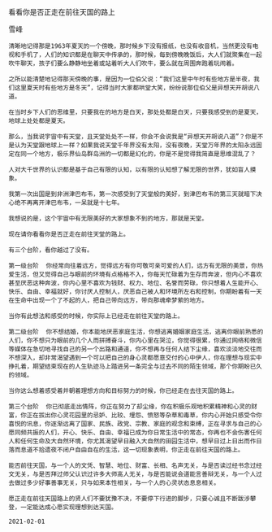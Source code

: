 看看你是否正走在前往天国的路上

雪峰


    清晰地记得那是1963年夏天的一个傍晚，那时候乡下没有报纸，也没有收音机，当然更没有电视和手机了，人们的知识都是在聊天中传承的，那时候，每到傍晚晚饭后，大人们就聚集在一起吹牛聊天，孩子们要么静静地坐着或站着听大人们吹牛，要么就在周围奔跑着玩闹着。

    之所以能清楚地记得那天傍晚的事，是因为一位伯父说：“我们这里中午时有些地方是半夜，我们这里夏天时有些地方是冬天”，记得当时大家都哄堂大笑，纷纷说那位伯父是异想天开胡说八道。

    在当时乡下人们的思维里，只要我在的地方是白天，那处处都是白天，只要我感受到的是夏天，地球上处处都是夏天。

    那么，当我说宇宙中有天堂，且天堂处处不一样，你会不会说我是“异想天开胡说八道”？你是不是认为天堂跟地球上一样？如果我说天堂千年界没有太阳，没有夜晚，天堂万年界的太阳永远固定在同一个地方，极乐界仙岛群岛洲的一切都是幻化的，你是不是觉得我简直是思维混乱了？

    人对大千世界的认识都是基于自己有限的认知，以有限的认知想了解无限的世界，犹如盲人摸象。

    我第一次出国是到非洲津巴布韦，第一次感受到了天堂般的美好，到津巴布韦的第三天就暗下决心绝不再离开津巴布韦，一呆就是十七年。

    我想说的是，这个宇宙中有无限美好的大家想象不到的地方，那就是天堂。

    现在请你看看你是否正走在前往天堂的路上。

    有三个台阶，看你越过了没有。

    第一级台阶  你经常向往着远方，觉得远方有你可敬可亲可爱的人们，远方有无限的美景，你热爱生活，但又觉得自己与眼前的环境有点格格不入，你每天忙碌着为生存而奔波，但内心不喜欢甚至厌恶这种奔波，你内心里不喜欢为钱财、权力、地位、名誉而劳碌，你只想着人生能开心、快乐、自由、幸福就好，你讨厌人控制人，厌恶自己被人和环境所左右和控制，你期盼着有一天在生命中出现一个了不起的人，把自己带向远方，带向那魂牵梦萦的地方。

    当你有此想法和感受的时候，你实际上已经走在前往天堂的路上。

    第二级台阶  你不想结婚，你本能地厌恶家庭生活，你想逃离婚姻家庭生活，逃离你眼前熟悉的人们，你不想只为眼前的几个人而拼搏奋斗，你内心里在哭泣，你觉得很累，你通过网络和微信等媒体在急切地寻找自己的另一个出路和通道，你不想再与任何人结下尘缘，喜欢淡淡地交往而不想深入，却非常渴望遇到一个可以把自己的身心灵都愿意交付的心中伊人，你在理想与现实中挣扎着，期望结束现在的人生轨迹马上踏进另一条完全与过去不同的陌生领域，那个你期盼已久的领域。

    当你这么想着感受着并朝着理想方向和目标努力的时候，你已经走在去往天国的路上。

    第三个台阶  你已彻底走出情阵，你正在努力了却尘缘，你在积极乐观地积累精神和心灵的财富，你正在拔出你心灵花园里的忌妒、比较、埋怨、愤怒等杂草和毒草，你内心开始只感受令你喜悦的讯息，你逐渐远离了国家、民族、政党、宗教、家庭的观念和束缚，正在寻求与自己的心愿同频共振的人们，开心、快乐、自由、幸福已成为你日常生活中的常态，你再也不会伤害任何人和任何生命及大自然环境，你尤其渴望早日融入大自然的田园生活中，想早日过上日出而作日落而息道不拾遗夜不闭户自由自在的生活，这一切现象表明，你正走在前往天国的路上。

    能否前往天国，与一个人的文凭、智慧、地位、财富、长相、名声无关，与是否读过经书念过经文无关，与是否拜过师父认识过许多大师高人无关，与是否能说会道能言善辩无关，与一个人过去做过多少好事善事无关，只与如来本性相关，与一个人的心灵状态息息相关。

    愿正走在前往天国路上的贤人们不要犹豫不决，不要停下行进的脚步，只要心诚且不断跋涉攀登，一定能达成心愿实现理想到达天国。

    2021-02-01



